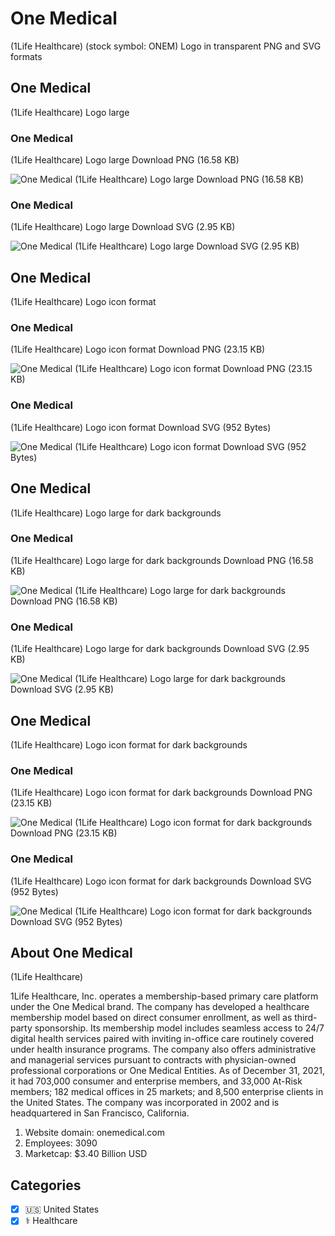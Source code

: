 # One Medical
 (1Life Healthcare) (stock symbol: ONEM) Logo in transparent PNG and SVG formats

## One Medical
 (1Life Healthcare) Logo large

### One Medical
 (1Life Healthcare) Logo large Download PNG (16.58 KB)

![One Medical
 (1Life Healthcare) Logo large Download PNG (16.58 KB)](/img/orig/ONEM_BIG-032ce82f.png)

### One Medical
 (1Life Healthcare) Logo large Download SVG (2.95 KB)

![One Medical
 (1Life Healthcare) Logo large Download SVG (2.95 KB)](/img/orig/ONEM_BIG-abe89e87.svg)

## One Medical
 (1Life Healthcare) Logo icon format

### One Medical
 (1Life Healthcare) Logo icon format Download PNG (23.15 KB)

![One Medical
 (1Life Healthcare) Logo icon format Download PNG (23.15 KB)](/img/orig/ONEM-b1ac5629.png)

### One Medical
 (1Life Healthcare) Logo icon format Download SVG (952 Bytes)

![One Medical
 (1Life Healthcare) Logo icon format Download SVG (952 Bytes)](/img/orig/ONEM-f1a27372.svg)

## One Medical
 (1Life Healthcare) Logo large for dark backgrounds

### One Medical
 (1Life Healthcare) Logo large for dark backgrounds Download PNG (16.58 KB)

![One Medical
 (1Life Healthcare) Logo large for dark backgrounds Download PNG (16.58 KB)](/img/orig/ONEM_BIG.D-5ae1cef0.png)

### One Medical
 (1Life Healthcare) Logo large for dark backgrounds Download SVG (2.95 KB)

![One Medical
 (1Life Healthcare) Logo large for dark backgrounds Download SVG (2.95 KB)](/img/orig/ONEM_BIG.D-57522868.svg)

## One Medical
 (1Life Healthcare) Logo icon format for dark backgrounds

### One Medical
 (1Life Healthcare) Logo icon format for dark backgrounds Download PNG (23.15 KB)

![One Medical
 (1Life Healthcare) Logo icon format for dark backgrounds Download PNG (23.15 KB)](/img/orig/ONEM.D-5d16bb0e.png)

### One Medical
 (1Life Healthcare) Logo icon format for dark backgrounds Download SVG (952 Bytes)

![One Medical
 (1Life Healthcare) Logo icon format for dark backgrounds Download SVG (952 Bytes)](/img/orig/ONEM.D-8a56f012.svg)

## About One Medical
 (1Life Healthcare)

1Life Healthcare, Inc. operates a membership-based primary care platform under the One Medical brand. The company has developed a healthcare membership model based on direct consumer enrollment, as well as third-party sponsorship. Its membership model includes seamless access to 24/7 digital health services paired with inviting in-office care routinely covered under health insurance programs. The company also offers administrative and managerial services pursuant to contracts with physician-owned professional corporations or One Medical Entities. As of December 31, 2021, it had 703,000 consumer and enterprise members, and 33,000 At-Risk members; 182 medical offices in 25 markets; and 8,500 enterprise clients in the United States. The company was incorporated in 2002 and is headquartered in San Francisco, California.

1. Website domain: onemedical.com
2. Employees: 3090
3. Marketcap: $3.40 Billion USD


## Categories
- [x] 🇺🇸 United States
- [x] ⚕️ Healthcare
